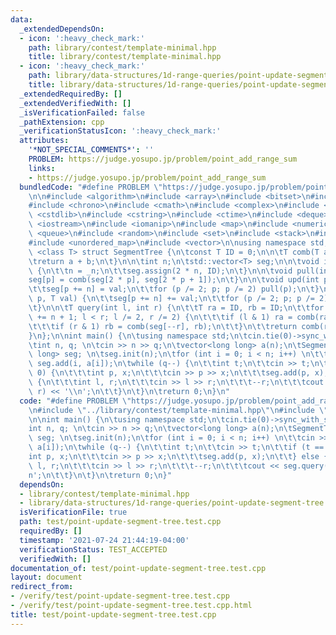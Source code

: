 ```yaml
---
data:
  _extendedDependsOn:
  - icon: ':heavy_check_mark:'
    path: library/contest/template-minimal.hpp
    title: library/contest/template-minimal.hpp
  - icon: ':heavy_check_mark:'
    path: library/data-structures/1d-range-queries/point-update-segment-tree.hpp
    title: library/data-structures/1d-range-queries/point-update-segment-tree.hpp
  _extendedRequiredBy: []
  _extendedVerifiedWith: []
  _isVerificationFailed: false
  _pathExtension: cpp
  _verificationStatusIcon: ':heavy_check_mark:'
  attributes:
    '*NOT_SPECIAL_COMMENTS*': ''
    PROBLEM: https://judge.yosupo.jp/problem/point_add_range_sum
    links:
    - https://judge.yosupo.jp/problem/point_add_range_sum
  bundledCode: "#define PROBLEM \"https://judge.yosupo.jp/problem/point_add_range_sum\"\
    \n\n#include <algorithm>\n#include <array>\n#include <bitset>\n#include <cassert>\n\
    #include <chrono>\n#include <cmath>\n#include <complex>\n#include <cstdio>\n#include\
    \ <cstdlib>\n#include <cstring>\n#include <ctime>\n#include <deque>\n#include\
    \ <iostream>\n#include <iomanip>\n#include <map>\n#include <numeric>\n#include\
    \ <queue>\n#include <random>\n#include <set>\n#include <stack>\n#include <string>\n\
    #include <unordered_map>\n#include <vector>\n\nusing namespace std;\n\ntemplate\
    \ <class T> struct SegmentTree {\n\tconst T ID = 0;\n\n\tT comb(T a, T b) {\n\t\
    \treturn a + b;\n\t}\n\n\tint n;\n\tstd::vector<T> seg;\n\n\tvoid init(int _n)\
    \ {\n\t\tn = _n;\n\t\tseg.assign(2 * n, ID);\n\t}\n\n\tvoid pull(int p) {\n\t\t\
    seg[p] = comb(seg[2 * p], seg[2 * p + 1]);\n\t}\n\n\tvoid upd(int p, T val) {\n\
    \t\tseg[p += n] = val;\n\t\tfor (p /= 2; p; p /= 2) pull(p);\n\t}\n\n\tvoid add(int\
    \ p, T val) {\n\t\tseg[p += n] += val;\n\t\tfor (p /= 2; p; p /= 2) pull(p);\n\
    \t}\n\n\tT query(int l, int r) {\n\t\tT ra = ID, rb = ID;\n\t\tfor (l += n, r\
    \ += n + 1; l < r; l /= 2, r /= 2) {\n\t\t\tif (l & 1) ra = comb(ra, seg[l++]);\n\
    \t\t\tif (r & 1) rb = comb(seg[--r], rb);\n\t\t}\n\t\treturn comb(ra, rb);\n\t\
    }\n};\n\nint main() {\n\tusing namespace std;\n\tcin.tie(0)->sync_with_stdio(0);\n\
    \tint n, q; \n\tcin >> n >> q;\n\tvector<long long> a(n);\n\tSegmentTree<long\
    \ long> seg; \n\tseg.init(n);\n\tfor (int i = 0; i < n; i++) \n\t\tcin >> a[i],\
    \ seg.add(i, a[i]);\n\twhile (q--) {\n\t\tint t;\n\t\tcin >> t;\n\t\tif (t ==\
    \ 0) {\n\t\t\tint p, x;\n\t\t\tcin >> p >> x;\n\t\t\tseg.add(p, x);\n\t\t} else\
    \ {\n\t\t\tint l, r;\n\t\t\tcin >> l >> r;\n\t\t\t--r;\n\t\t\tcout << seg.query(l,\
    \ r) << '\\n';\n\t\t}\n\t}\n\treturn 0;\n}\n"
  code: "#define PROBLEM \"https://judge.yosupo.jp/problem/point_add_range_sum\"\n\
    \n#include \"../library/contest/template-minimal.hpp\"\n#include \"../library/data-structures/1d-range-queries/point-update-segment-tree.hpp\"\
    \n\nint main() {\n\tusing namespace std;\n\tcin.tie(0)->sync_with_stdio(0);\n\t\
    int n, q; \n\tcin >> n >> q;\n\tvector<long long> a(n);\n\tSegmentTree<long long>\
    \ seg; \n\tseg.init(n);\n\tfor (int i = 0; i < n; i++) \n\t\tcin >> a[i], seg.add(i,\
    \ a[i]);\n\twhile (q--) {\n\t\tint t;\n\t\tcin >> t;\n\t\tif (t == 0) {\n\t\t\t\
    int p, x;\n\t\t\tcin >> p >> x;\n\t\t\tseg.add(p, x);\n\t\t} else {\n\t\t\tint\
    \ l, r;\n\t\t\tcin >> l >> r;\n\t\t\t--r;\n\t\t\tcout << seg.query(l, r) << '\\\
    n';\n\t\t}\n\t}\n\treturn 0;\n}"
  dependsOn:
  - library/contest/template-minimal.hpp
  - library/data-structures/1d-range-queries/point-update-segment-tree.hpp
  isVerificationFile: true
  path: test/point-update-segment-tree.test.cpp
  requiredBy: []
  timestamp: '2021-07-24 21:44:19-04:00'
  verificationStatus: TEST_ACCEPTED
  verifiedWith: []
documentation_of: test/point-update-segment-tree.test.cpp
layout: document
redirect_from:
- /verify/test/point-update-segment-tree.test.cpp
- /verify/test/point-update-segment-tree.test.cpp.html
title: test/point-update-segment-tree.test.cpp
---
```

